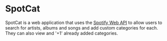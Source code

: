 # SpotCat

SpotCat is a web application that uses the [Spotify Web API](https://developer.spotify.com/web-api/)
to allow users to search for artists, albums and songs and add custom categories for each. They can 
also view and '+1' already added categories.
